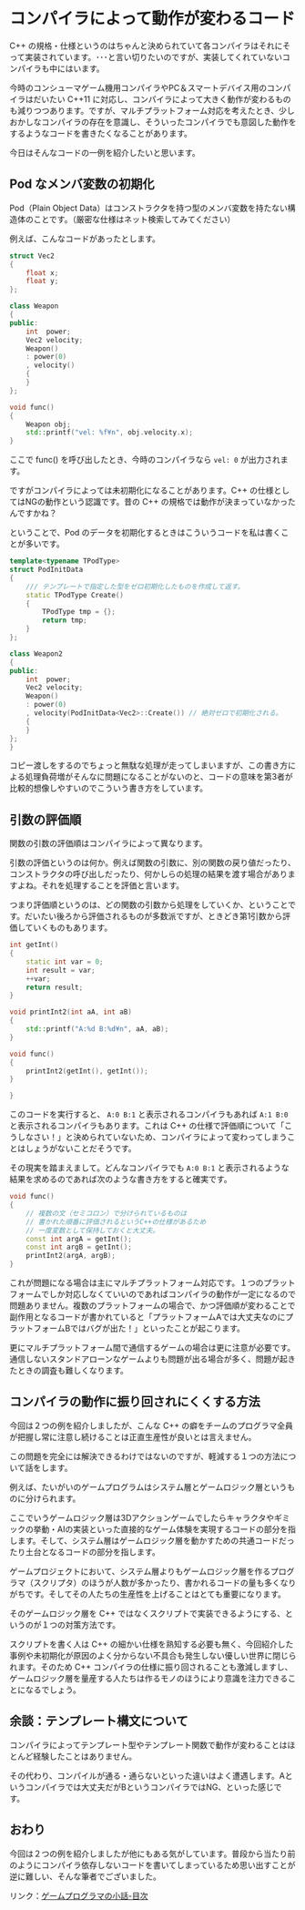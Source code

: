# コンパイラによって動作が変わるコード

C++ の規格・仕様というのはちゃんと決められていて各コンパイラはそれにそって実装されています。･･･と言い切りたいのですが、実装してくれていないコンパイラも中にはいます。

今時のコンシューマゲーム機用コンパイラやPC＆スマートデバイス用のコンパイラはだいたい C++11 に対応し、コンパイラによって大きく動作が変わるものも減りつつあります。ですが、マルチプラットフォーム対応を考えたとき、少しおかしなコンパイラの存在を意識し、そういったコンパイラでも意図した動作をするようなコードを書きたくなることがあります。

今日はそんなコードの一例を紹介したいと思います。

## Pod なメンバ変数の初期化

Pod（Plain Object Data）はコンストラクタを持つ型のメンバ変数を持たない構造体のことです。（厳密な仕様はネット検索してみてください）

例えば、こんなコードがあったとします。

```c++
struct Vec2
{
    float x;
    float y;
};

class Weapon
{
public:
    int  power;
    Vec2 velocity;
    Weapon() 
    : power(0)
    , velocity()
    {
    }    
};

void func()
{
    Weapon obj;
    std::printf("vel: %f¥n", obj.velocity.x);
}

```

ここで func() を呼び出したとき、今時のコンパイラなら ``vel: 0`` が出力されます。

ですがコンパイラによっては未初期化になることがあります。C++ の仕様としてはNGの動作という認識です。昔の C++ の規格では動作が決まっていなかったんですかね？

ということで、Pod のデータを初期化するときはこういうコードを私は書くことが多いです。

```c++
template<typename TPodType>
struct PodInitData
{
    /// テンプレートで指定した型をゼロ初期化したものを作成して返す。
    static TPodType Create()
    {
        TPodType tmp = {};
        return tmp;
    }
};

class Weapon2
{
public:
    int  power;
    Vec2 velocity;
    Weapon() 
    : power(0)
    , velocity(PodInitData<Vec2>::Create()) // 絶対ゼロで初期化される。
    {
    }    
};
}
```

コピー渡しをするのでちょっと無駄な処理が走ってしまいますが、この書き方による処理負荷増がそんなに問題になることがないのと、コードの意味を第3者が比較的想像しやすいのでこういう書き方をしています。

## 引数の評価順

関数の引数の評価順はコンパイラによって異なります。

引数の評価というのは何か。例えば関数の引数に、別の関数の戻り値だったり、コンストラクタの呼び出しだったり、何かしらの処理の結果を渡す場合がありますよね。それを処理することを評価と言います。

つまり評価順というのは、どの関数の引数から処理をしていくか、ということです。だいたい後ろから評価されるものが多数派ですが、ときどき第1引数から評価していくものもあります。

```c++
int getInt()
{
    static int var = 0;
    int result = var;
    ++var;
    return result;
}

void printInt2(int aA, int aB)
{
    std::printf("A:%d B:%d¥n", aA, aB);
}

void func()
{
    printInt2(getInt(), getInt());
}

}

```

このコードを実行すると、 ``A:0 B:1`` と表示されるコンパイラもあれば ``A:1 B:0`` と表示されるコンパイラもあります。これは C++ の仕様で評価順について「こうしなさい！」と決められていないため、コンパイラによって変わってしまうことはしょうがないことだそうです。

その現実を踏まえまして。どんなコンパイラでも ``A:0 B:1`` と表示されるような結果を求めるのであれば次のような書き方をすると確実です。

```c++
void func()
{
    // 複数の文（セミコロン）で分けられているものは
    // 書かれた順番に評価されるというC++の仕様があるため
    // 一度変数として保持しておくと大丈夫。
    const int argA = getInt();
    const int argB = getInt();
    printInt2(argA, argB);
}
```

これが問題になる場合は主にマルチプラットフォーム対応です。１つのプラットフォームでしか対応しなくていいのであればコンパイラの動作が一定になるので問題ありません。複数のプラットフォームの場合で、かつ評価順が変わることで副作用となるコードが書かれていると「プラットフォームAでは大丈夫なのにプラットフォームBではバグが出た！」といったことが起こります。

更にマルチプラットフォーム間で通信するゲームの場合は更に注意が必要です。通信しないスタンドアローンなゲームよりも問題が出る場合が多く、問題が起きたときの調査も難しくなります。

## コンパイラの動作に振り回されにくくする方法

今回は２つの例を紹介しましたが、こんな C++ の癖をチームのプログラマ全員が把握し常に注意し続けることは正直生産性が良いとは言えません。

この問題を完全には解決できるわけではないのですが、軽減する１つの方法について話をします。

例えば、たいがいのゲームプログラムはシステム層とゲームロジック層というものに分けられます。

ここでいうゲームロジック層は3Dアクションゲームでしたらキャラクタやギミックの挙動・AIの実装といった直接的なゲーム体験を実現するコードの部分を指します。そして、システム層はゲームロジック層を動かすための共通コードだったり土台となるコードの部分を指します。

ゲームプロジェクトにおいて、システム層よりもゲームロジック層を作るプログラマ（スクリプタ）のほうが人数が多かったり、書かれるコードの量も多くなりがちです。そしてその人たちの生産性を上げることはとても重要になります。

そのゲームロジック層を C++ ではなくスクリプトで実装できるようにする、というのが１つの対策方法です。

スクリプトを書く人は C++ の細かい仕様を熟知する必要も無く、今回紹介した事例や未初期化が原因のよく分からない不具合も発生しない優しい世界に閉じられます。そのため C++ コンパイラの仕様に振り回されることも激減しますし、ゲームロジック層を量産する人たちは作るモノのほうにより意識を注力できることになるでしょう。

## 余談：テンプレート構文について

コンパイラによってテンプレート型やテンプレート関数で動作が変わることはほとんど経験したことはありません。

その代わり、コンパイルが通る・通らないといった違いはよく遭遇します。Aというコンパイラでは大丈夫だがBというコンパイラではNG、といった感じです。

## おわり

今回は２つの例を紹介しましたが他にもある気がしています。普段から当たり前のようにコンパイラ依存しないコードを書いてしまっているため思い出すことが逆に難しい、そんな筆者でございました。

リンク：[ゲームプログラマの小話-目次](http://www.10106.net/~hoboaki/wiki/index.php?%E3%82%B2%E3%83%BC%E3%83%A0%E3%83%97%E3%83%AD%E3%82%B0%E3%83%A9%E3%83%9E%E3%81%AE%E5%B0%8F%E8%A9%B1)

